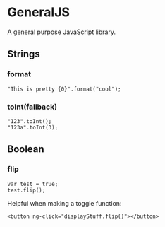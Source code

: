 # GeneralJS
A general purpose JavaScript library.

## Strings

### format

    "This is pretty {0}".format("cool");
    
### toInt(fallback)

    "123".toInt();
    "123a".toInt(3);
    
## Boolean

### flip

    var test = true;
    test.flip();

Helpful when making a toggle function:

    <button ng-click="displayStuff.flip()"></button>
